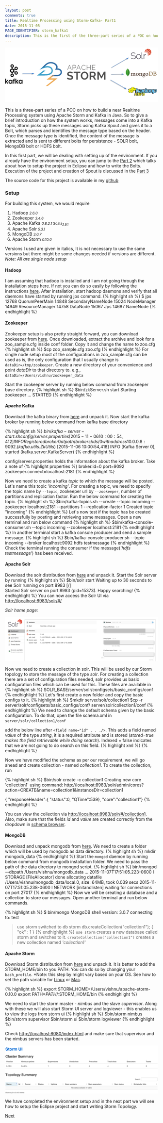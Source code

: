 ```yaml
---
layout: post
comments: true
title: Realtime Processing using Storm-Kafka- Part1
date: 2015-11-05
PAGE_IDENTIFIER: storm_kafka1
description: This is the first of the three-part series of a POC on how to build a near Realtime Processing system using Apache Storm and Kafka in Java. In this first part, we will be dealing with setting up of the environment.
---
```

<div class="col three">
	<img class="col three" src="/img/storm_blog_header.png">
</div>

This is a three-part series of a POC on how to build a near Realtime Processing system using Apache Storm and Kafka in Java. So to give a brief introduction on how the system works, messages come into a Kafka topic, Storm picks up these messages using Kafka Spout and gives it to a Bolt, which parses and identifies the message type based on the header. Once the message type is identified, the content of the message is extracted and is sent to different bolts for persistence - SOLR bolt, MongoDB bolt or HDFS bolt.

In this first part, we will be dealing with setting up of the environment. If you already have the environment setup, you can jump to the <a href="http://vishnuviswanath.com/2015/11/05/storm_kafka_part2.html">Part 2</a> which talks about how to setup the project in Eclipse and how to write the Bolts. Execution of the project and creation of Spout is discussed in the <a href="http://vishnuviswanath.com/2015/11/05/storm_kafka_part3.html">Part 3</a>

The source code for this project is available in my <a href="https://github.com/soniclavier/hadoop/tree/master/stormkafka" target="blank">github</a>

### <b>Setup</b>
<span></span>	

For building this system, we would require

1. Hadoop <small>*2.6.0*</small>
2. Zookeeper <small>*3.4.6*</small>
3. Apache Kafka <small>*0.8.2.1*  Scala<sub>*2.9.1*</sub></small> 
4. Apache Solr <small>*5.3.1*</small>
5. MongoDB <small>*3.0.7*</small>
6. Apache Storm <small>*0.10.0*</small>

Versions I used are given in italics, It is not necessary to use the same versions but there might be some changes needed if versions are different.
*Note: All are single node setup*

#### **Hadoop**
I am assuming that hadoop is installed and I am not going through the installation steps here. If not you can do so easily by following the instructions <a href="https://hadoop.apache.org/docs/stable/hadoop-project-dist/hadoop-common/SingleCluster.html">here</a>.
After installation, start hadoop daemons and verify that all daemons have started by running jps command.
{% highlight sh %}
$ jps
12768 QuorumPeerMain
14848 SecondaryNameNode
15024 NodeManager
14949 ResourceManager
14758 DataNode
15067 Jps
14687 NameNode
{% endhighlight %}

#### **Zookeeper**
Zookeeper setup is also pretty straight forward, you can download zookeeper from <a href="http://www.eu.apache.org/dist/zookeeper/">here</a>.
Once downloaded, extract the archive and look for a zoo_sample.cfg inside conf folder. Copy it and change the name to zoo.cfg
{% highlight sh %}
$cp zoo_sample.cfg zoo.cfg
{% endhighlight %}
For single node setup most of the configurations in zoo_sample.cfg can be used as is, the only configuration that I usually change is `dataDir=/tmp/zookeeper`.
Create a new directory of your convenience and point *dataDir* to that directory to. e.g., `dataDir=/Users/vishnu/zookeeper_data`

Start the zookeeper server by running below command from zookeeper base directory.
{% highlight sh %}
$bin/zkServer.sh start
Starting zookeeper ... STARTED
{% endhighlight %}

#### **Apache Kafka**
Download the kafka binary from <a href="https://www.apache.org/dyn/closer.cgi?path=/kafka/0.8.2.1/kafka_2.9.1-0.8.2.1.tgz">here</a> and unpack it.
Now start the kafka broker by running below command from kafka base directory

{% highlight sh %}
$bin/kafka-server-start.sh config/server.properties
[2015-11-06 10:00:54,412] INFO Registered broker 0 at path /brokers/ids/0 with address 10.0.0.8:9092. (kafka.utils.ZkUtils$)
[2015-11-06 10:00:54,418] INFO [Kafka Server 0], started (kafka.server.KafkaServer)
{% endhighlight %}

config/server.properties holds the information about the kafka broker. Take a note of 
{% highlight properties %}
broker.id=0
port=9092
zookeeper.connect=localhost:2181
{% endhighlight %}

Now we need to create a kafka *topic* to which the message will be posted. Let's name this topic *'incoming'*. For creating a topic, we need to specify the topic name by `--topic`, zookeeper url by `--zookeeper`, number of partitions and replication factor. Run the below command for creating the topic.
{% highlight sh %}
$bin/kafka-topics.sh --create --topic incoming --zookeeper localhost:2181 --partitions 1 --replication-factor 1
Created topic "incoming"
{% endhighlight %}
Let's now test if the topic has be created successfully by posting and retrieving some messages.
Open a new terminal and run below command
{% highlight sh %}
$bin/kafka-console-consumer.sh --topic incoming --zookeeper localhost:2181 
{% endhighlight %}
In another terminal start a kafka console producer and send a sample message.
{% highlight sh %}
$bin/kafka-console-producer.sh --topic incoming --broker localhost:9092
hdfs testmessage
{% endhighlight %}
Check the terminal running the consumer if the message(*'hdfs testmessage'*) has been received.

#### **Apache Solr**
Download the solr distribution from <a href="http://www.apache.org/dyn/closer.lua/lucene/solr/5.3.1"> here</a> and unpack it.
Start the Solr server by running 
{% highlight sh %}
$bin/solr start
Waiting up to 30 seconds to see Solr running on port 8983 [/]  
Started Solr server on port 8983 (pid=15373). Happy searching! 
{% endhighlight %}
You can now access the Solr UI via <a href="http://localhost:8983/solr/#/">http://localhost:8983/solr/#/</a>

*Solr home page:*

<div class="col three">
	<img class="col three" src="/img/solr_loadpage.png">
</div>

Now we need to create a collection in solr. This will be used by our Storm topology to store the message of the type *solr*.
For creating a collection there are a set of configuration files needed, solr provides us basic configuration files which can be used for this. These files are available in
{% highlight sh %}
SOLR_BASE/server/solr/configsets/basic_configs/conf
{% endhighlight %}
Let's first create a new folder and copy the basic configs to it.
{% highlight sh %}
$mkdir server/solr/collection1
$cp -r server/solr/configsets/basic_configs/conf/ server/solr/collection1/conf
{% endhighlight %}
We need to change the default schema given by the basic configuration. To do that, open the file schema.xml in `server/solr/collection1/conf`

add the below line after `<field name="id" . . ./>`. This adds a field named *value* of the type *string*, it is a required attribute and is stored (*stored=true makes the field retrievable while doing search*). Indexed = false indicates that we are not going to do search on this field.
{% highlight xml %}
<field name="value" type="string" indexed="false" stored="true" required="true"/>
{% endhighlight %}

Now we have modified the schema as per our requirement, we will go ahead and create collection -  named *collection1*. To create the collection, run

{% highlight sh %}
$bin/solr create -c collection1
Creating new core 'collection1' using command:
http://localhost:8983/solr/admin/cores?action=CREATE&name=collection1&instanceDir=collection1

{
  "responseHeader":{
    "status":0,
    "QTime":539},
  "core":"collection1"}
{% endhighlight %}

You can view the collection via <a href="http://localhost:8983/solr/#/collection1">http://localhost:8983/solr/#/collection1</a>. Also, make sure that the fields *id* and *value* are created correctly from the dropdown in <a href="http://localhost:8983/solr/#/collection1/schema-browser">schema browser</a>.

#### **MongoDB**

Download and unpack mongodb from <a href="https://www.mongodb.org/downloads#production">here</a>. We need to create a folder which will be used by mongodb as data directory.
{% highlight sh %}
mkdir mongodb_data
{% endhighlight %}
Start the `mongod` daemon by running below command from mongodb installation folder. We need to pass the path of the data directory to mongod script.
{% highlight sh %}
bin/mongod --dbpath /Users/vishnu/mongodb_data
...
2015-11-07T17:51:05.223-0600 I STORAGE  [FileAllocator] done allocating datafile /Users/vishnu/mongodb_data/local.0, size: 64MB,  took 0.039 secs
2015-11-07T17:51:05.238-0600 I NETWORK  [initandlisten] waiting for connections on port 27017
{% endhighlight %}
Now we will be creating a database and a collection to store our messages.
Open another terminal and run below commands.

{% highlight sh %}
$ bin/mongo
MongoDB shell version: 3.0.7
connecting to: test
> use storm
switched to db storm
> db.createCollection("collection1");
{ "ok" : 1 }
{% endhighlight %}
`use storm` creates a new database called storm and switches to it. `createCollection("collection1")` creates a new collection named *'collection1'*

#### **Apache Storm**
Download Storm distribution from <a href="download from http://storm.apache.org/downloads.html">here</a> and unpack it. It is better to add the STORM_HOME/bin to you PATH. You can do so by changing your `bash_profile`. *Note: this step by might vary based on your OS. See how to set the path variable for <a href="http://stackoverflow.com/questions/14637979/how-to-permanently-set-path-on-linux">Linux</a> or <a href="http://hathaway.cc/post/69201163472/how-to-edit-your-path-environment-variables-on-mac">Mac</a>.

{% highlight sh %}
export STORM_HOME=/Users/vishnu/apache-storm-0.10.0
export PATH=$PATH/:$STORM_HOME/bin
{% endhighlight %}

We need to start the storm master - *nimbus* and the slave *supervisor*. Along with these we will also start Storm UI server and logviewer - this enables us to view the logs from storm ui 
{% highlight sh %}
$bin/storm nimbus
$bin/storm supervisor
$bin/storm ui
$bin/storm logviewer
{% endhighlight %}

Check <a href="http://localhost:8080/index.html">http://localhost:8080/index.html</a> and make sure that supervisor and the nimbus servers has been started.

<div class="col three">
	<img class="col three" src="/img/storm_home.png"/>
</div>

We have completed the environment setup and in the next part we will see how to setup the Eclipse project and start writing Storm Topology.

<a href="http://vishnuviswanath.com/2015/11/05/storm_kafka_part2.html">Next</a>